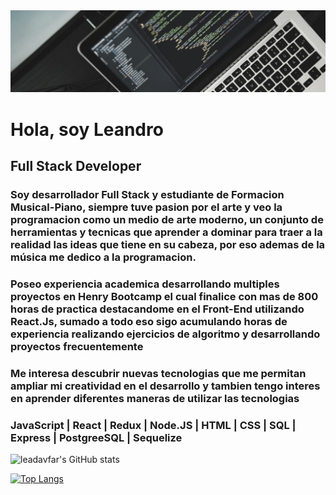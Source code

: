 <head>
<img src= "./src/banner_laptop3.jpg">
<div>
    <h1>
        Hola, soy Leandro
    </h1>
    <h2>Full Stack Developer</h2>
    <h3>Soy desarrollador Full Stack y estudiante de Formacion Musical-Piano, siempre tuve pasion por el arte y veo la
        programacion como un medio de arte moderno, un conjunto de herramientas y tecnicas que
        aprender a dominar para traer a la realidad las ideas que tiene en su cabeza, por eso ademas de la música me
        dedico a la programacion.
    </h3>
    <h3>
    Poseo experiencia academica desarrollando multiples proyectos en Henry Bootcamp el cual finalice con mas de 800 horas de practica destacandome en el Front-End utilizando React.Js, sumado a todo eso sigo acumulando horas de experiencia realizando ejercicios de algoritmo y desarrollando proyectos frecuentemente
    </h3>
    <h3>
    Me interesa descubrir nuevas tecnologias que me permitan ampliar mi creatividad en el desarrollo y tambien tengo interes en aprender diferentes maneras de utilizar las tecnologias
    </h3>
    <h3>JavaScript | React | Redux | Node.JS | HTML | CSS | SQL | Express | PostgreeSQL | Sequelize</h3>

![leadavfar's GitHub stats](https://github-readme-stats.vercel.app/api?username=leadavfar&theme=gotham&show_icons=true)

[![Top Langs](https://github-readme-stats.vercel.app/api/top-langs/?username=leadavfar&layout=compact&theme=gotham)](https://github.com/anuraghazra/github-readme-stats)

</div>
</head>

<!--
**leadavfar/leadavfar** is a ✨ _special_ ✨ repository because its `README.md` (this file) appears on your GitHub profile.

Here are some ideas to get you started:

- 🔭 I’m currently working on ...
- 🌱 I’m currently learning ...
- 👯 I’m looking to collaborate on ...
- 🤔 I’m looking for help with ...
- 💬 Ask me about ...
- 📫 How to reach me: ...
- 😄 Pronouns: ...
- ⚡ Fun fact: ...
-->